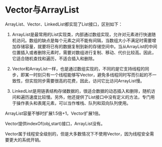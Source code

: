 # Vector与ArrayList
ArrayList、Vector、LinkedList都实现了List接口，区别如下：

1. ArrayList是最常用的List实现类，内部通过数组实现，允许对元素进行快速随机访问。数组的缺点是每个元素之间不能有间隔，当数组大小不满足时需要增加存储容量，就要将已有的数据复制到新的存储空间中。当从ArrayList的中间位置插入或者删除元素时，需要对数组进行复制、移动、代价比较高。因此，它适合随机查找和遍历，不适合插入和删除。

2. Vector和ArrayList一样，也是通过数组实现的，不同的是它支持线程的同步，即某一时刻只有一个线程能够写Vector，避免多线程同时写而引起的不一致性，但实现同步需要很高的花费，因此，访问它比访问ArrayList慢。

3. LinkedList是用链表结构存储数据的，很适合数据的动态插入和删除，随机访问和遍历速度比较慢。另外，他还提供了List接口中没有定义的方法，专门用于操作表头和表尾元素，可以当作堆栈、队列和双向队列使用。

ArrayList容量不够时扩展1.5倍+1，Vector扩展1倍。

Vector提供indexOf(obj,start)接口，ArrayList没有。

Vector属于线程安全级别的，但是大多数情况下不使用Vector，因为线程安全需要更大的系统开销。

